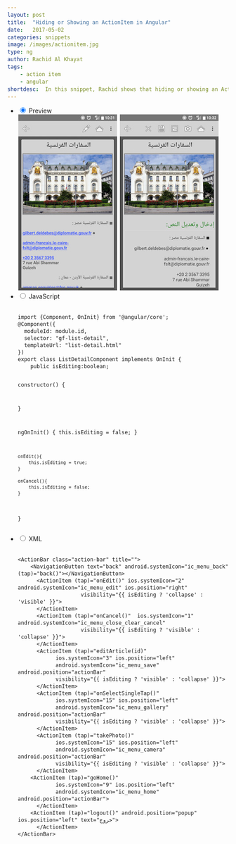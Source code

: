 ```yaml
---
layout: post
title:  "Hiding or Showing an ActionItem in Angular"
date:   2017-05-02
categories: snippets
image: /images/actionitem.jpg
type: ng
author: Rachid Al Khayat
tags: 
    - action item
    - angular
shortdesc: 	In this snippet, Rachid shows that hiding or showing an ActionItem is easy in Angular
---
```

<ul class="tabs clearfix">
<li>
    <input type="radio" name="tabs" id="tab1" checked />
    <label for="tab1">Preview</label>
    <div id="tab-content1" class="tab-content">
        <img src="/images/actionitem.jpg">
    </div>
</li>    
<li>
    <input type="radio" name="tabs" id="tab2" />
    <label for="tab2">JavaScript</label>
    <div id="tab-content2" class="tab-content">
      <p>
      <pre class="language-javascript">
        <code>
import {Component, OnInit} from '@angular/core';
@Component({
  moduleId: module.id,
  selector: "gf-list-detail",
  templateUrl: "list-detail.html"
})
export class ListDetailComponent implements OnInit {
	public isEditing:boolean;
  
  constructor() {
    
  }
  
  ngOnInit() {
  	this.isEditing = false;
  }
  
	onEdit(){
  		this.isEditing = true;
	}
  
	onCancel(){
  		this.isEditing = false;
	}
  
}
        </code>
    </pre>
   </p>
</div>
</li>

<li>
    <input type="radio" name="tabs" id="tab3" />
    <label for="tab3">XML</label>
    <div id="tab-content3" class="tab-content">
      <p>
      <pre class="language-html">
        <code>
&#x3C;&#x41;&#x63;&#x74;&#x69;&#x6F;&#x6E;&#x42;&#x61;&#x72;&#x20;&#x63;&#x6C;&#x61;&#x73;&#x73;&#x3D;&#x22;&#x61;&#x63;&#x74;&#x69;&#x6F;&#x6E;&#x2D;&#x62;&#x61;&#x72;&#x22;&#x20;&#x74;&#x69;&#x74;&#x6C;&#x65;&#x3D;&#x22;&#x22;&#x3E;&#xA;&#x20;&#x20;&#x20;&#x20;&#x3C;&#x4E;&#x61;&#x76;&#x69;&#x67;&#x61;&#x74;&#x69;&#x6F;&#x6E;&#x42;&#x75;&#x74;&#x74;&#x6F;&#x6E;&#x20;&#x74;&#x65;&#x78;&#x74;&#x3D;&#x22;&#x62;&#x61;&#x63;&#x6B;&#x22;&#x20;&#x61;&#x6E;&#x64;&#x72;&#x6F;&#x69;&#x64;&#x2E;&#x73;&#x79;&#x73;&#x74;&#x65;&#x6D;&#x49;&#x63;&#x6F;&#x6E;&#x3D;&#x22;&#x69;&#x63;&#x5F;&#x6D;&#x65;&#x6E;&#x75;&#x5F;&#x62;&#x61;&#x63;&#x6B;&#x22;&#x20;&#x28;&#x74;&#x61;&#x70;&#x29;&#x3D;&#x22;&#x62;&#x61;&#x63;&#x6B;&#x28;&#x29;&#x22;&#x3E;&#x3C;&#x2F;&#x4E;&#x61;&#x76;&#x69;&#x67;&#x61;&#x74;&#x69;&#x6F;&#x6E;&#x42;&#x75;&#x74;&#x74;&#x6F;&#x6E;&#x3E;&#xA;&#x20;&#x20;&#x20;&#x20;&#x20;&#x20;&#x3C;&#x41;&#x63;&#x74;&#x69;&#x6F;&#x6E;&#x49;&#x74;&#x65;&#x6D;&#x20;&#x28;&#x74;&#x61;&#x70;&#x29;&#x3D;&#x22;&#x6F;&#x6E;&#x45;&#x64;&#x69;&#x74;&#x28;&#x29;&#x22;&#x20;&#x69;&#x6F;&#x73;&#x2E;&#x73;&#x79;&#x73;&#x74;&#x65;&#x6D;&#x49;&#x63;&#x6F;&#x6E;&#x3D;&#x22;&#x32;&#x22;&#x20;&#x61;&#x6E;&#x64;&#x72;&#x6F;&#x69;&#x64;&#x2E;&#x73;&#x79;&#x73;&#x74;&#x65;&#x6D;&#x49;&#x63;&#x6F;&#x6E;&#x3D;&#x22;&#x69;&#x63;&#x5F;&#x6D;&#x65;&#x6E;&#x75;&#x5F;&#x65;&#x64;&#x69;&#x74;&#x22;&#x20;&#x69;&#x6F;&#x73;&#x2E;&#x70;&#x6F;&#x73;&#x69;&#x74;&#x69;&#x6F;&#x6E;&#x3D;&#x22;&#x72;&#x69;&#x67;&#x68;&#x74;&#x22;&#xA;&#x20;&#x20;&#x20;&#x20;&#x20;&#x20;&#x20;&#x20;&#x20;&#x20;&#x20;&#x20;&#x20;&#x20;&#x20;&#x20;&#x20;&#x20;&#x20;&#x20;&#x76;&#x69;&#x73;&#x69;&#x62;&#x69;&#x6C;&#x69;&#x74;&#x79;&#x3D;&#x22;&#x7B;&#x7B;&#x20;&#x69;&#x73;&#x45;&#x64;&#x69;&#x74;&#x69;&#x6E;&#x67;&#x20;&#x3F;&#x20;&#x27;&#x63;&#x6F;&#x6C;&#x6C;&#x61;&#x70;&#x73;&#x65;&#x27;&#x20;&#x3A;&#x20;&#x27;&#x76;&#x69;&#x73;&#x69;&#x62;&#x6C;&#x65;&#x27;&#x20;&#x7D;&#x7D;&#x22;&#x3E;&#xA;&#x20;&#x20;&#x20;&#x20;&#x20;&#x20;&#x3C;&#x2F;&#x41;&#x63;&#x74;&#x69;&#x6F;&#x6E;&#x49;&#x74;&#x65;&#x6D;&#x3E;&#xA;&#x20;&#x20;&#x20;&#x20;&#x20;&#x20;&#x3C;&#x41;&#x63;&#x74;&#x69;&#x6F;&#x6E;&#x49;&#x74;&#x65;&#x6D;&#x20;&#x28;&#x74;&#x61;&#x70;&#x29;&#x3D;&#x22;&#x6F;&#x6E;&#x43;&#x61;&#x6E;&#x63;&#x65;&#x6C;&#x28;&#x29;&#x22;&#x20;&#x20;&#x69;&#x6F;&#x73;&#x2E;&#x73;&#x79;&#x73;&#x74;&#x65;&#x6D;&#x49;&#x63;&#x6F;&#x6E;&#x3D;&#x22;&#x31;&#x22;&#x20;&#x61;&#x6E;&#x64;&#x72;&#x6F;&#x69;&#x64;&#x2E;&#x73;&#x79;&#x73;&#x74;&#x65;&#x6D;&#x49;&#x63;&#x6F;&#x6E;&#x3D;&#x22;&#x69;&#x63;&#x5F;&#x6D;&#x65;&#x6E;&#x75;&#x5F;&#x63;&#x6C;&#x6F;&#x73;&#x65;&#x5F;&#x63;&#x6C;&#x65;&#x61;&#x72;&#x5F;&#x63;&#x61;&#x6E;&#x63;&#x65;&#x6C;&#x22;&#xA;&#x20;&#x20;&#x20;&#x20;&#x20;&#x20;&#x20;&#x20;&#x20;&#x20;&#x20;&#x20;&#x20;&#x20;&#x20;&#x20;&#x20;&#x20;&#x20;&#x20;&#x76;&#x69;&#x73;&#x69;&#x62;&#x69;&#x6C;&#x69;&#x74;&#x79;&#x3D;&#x22;&#x7B;&#x7B;&#x20;&#x69;&#x73;&#x45;&#x64;&#x69;&#x74;&#x69;&#x6E;&#x67;&#x20;&#x3F;&#x20;&#x27;&#x76;&#x69;&#x73;&#x69;&#x62;&#x6C;&#x65;&#x27;&#x20;&#x3A;&#x20;&#x27;&#x63;&#x6F;&#x6C;&#x6C;&#x61;&#x70;&#x73;&#x65;&#x27;&#x20;&#x7D;&#x7D;&#x22;&#x3E;&#xA;&#x20;&#x20;&#x20;&#x20;&#x20;&#x20;&#x3C;&#x2F;&#x41;&#x63;&#x74;&#x69;&#x6F;&#x6E;&#x49;&#x74;&#x65;&#x6D;&#x3E;&#xA;&#x20;&#x20;&#x20;&#x20;&#x20;&#x20;&#x3C;&#x41;&#x63;&#x74;&#x69;&#x6F;&#x6E;&#x49;&#x74;&#x65;&#x6D;&#x20;&#x28;&#x74;&#x61;&#x70;&#x29;&#x3D;&#x22;&#x65;&#x64;&#x69;&#x74;&#x41;&#x72;&#x74;&#x69;&#x63;&#x6C;&#x65;&#x28;&#x69;&#x64;&#x29;&#x22;&#xA;&#x20;&#x20;&#x20;&#x20;&#x20;&#x20;&#x20;&#x20;&#x20;&#x20;&#x20;&#x20;&#x69;&#x6F;&#x73;&#x2E;&#x73;&#x79;&#x73;&#x74;&#x65;&#x6D;&#x49;&#x63;&#x6F;&#x6E;&#x3D;&#x22;&#x33;&#x22;&#x20;&#x69;&#x6F;&#x73;&#x2E;&#x70;&#x6F;&#x73;&#x69;&#x74;&#x69;&#x6F;&#x6E;&#x3D;&#x22;&#x6C;&#x65;&#x66;&#x74;&#x22;&#xA;&#x20;&#x20;&#x20;&#x20;&#x20;&#x20;&#x20;&#x20;&#x20;&#x20;&#x20;&#x20;&#x61;&#x6E;&#x64;&#x72;&#x6F;&#x69;&#x64;&#x2E;&#x73;&#x79;&#x73;&#x74;&#x65;&#x6D;&#x49;&#x63;&#x6F;&#x6E;&#x3D;&#x22;&#x69;&#x63;&#x5F;&#x6D;&#x65;&#x6E;&#x75;&#x5F;&#x73;&#x61;&#x76;&#x65;&#x22;&#x20;&#x61;&#x6E;&#x64;&#x72;&#x6F;&#x69;&#x64;&#x2E;&#x70;&#x6F;&#x73;&#x69;&#x74;&#x69;&#x6F;&#x6E;&#x3D;&#x22;&#x61;&#x63;&#x74;&#x69;&#x6F;&#x6E;&#x42;&#x61;&#x72;&#x22;&#xA;&#x20;&#x20;&#x20;&#x20;&#x20;&#x20;&#x20;&#x20;&#x20;&#x20;&#x20;&#x20;&#x76;&#x69;&#x73;&#x69;&#x62;&#x69;&#x6C;&#x69;&#x74;&#x79;&#x3D;&#x22;&#x7B;&#x7B;&#x20;&#x69;&#x73;&#x45;&#x64;&#x69;&#x74;&#x69;&#x6E;&#x67;&#x20;&#x3F;&#x20;&#x27;&#x76;&#x69;&#x73;&#x69;&#x62;&#x6C;&#x65;&#x27;&#x20;&#x3A;&#x20;&#x27;&#x63;&#x6F;&#x6C;&#x6C;&#x61;&#x70;&#x73;&#x65;&#x27;&#x20;&#x7D;&#x7D;&#x22;&#x3E;&#xA;&#x20;&#x20;&#x20;&#x20;&#x20;&#x20;&#x3C;&#x2F;&#x41;&#x63;&#x74;&#x69;&#x6F;&#x6E;&#x49;&#x74;&#x65;&#x6D;&#x3E;&#xA;&#x20;&#x20;&#x20;&#x20;&#x20;&#x20;&#x3C;&#x41;&#x63;&#x74;&#x69;&#x6F;&#x6E;&#x49;&#x74;&#x65;&#x6D;&#x20;&#x28;&#x74;&#x61;&#x70;&#x29;&#x3D;&#x22;&#x6F;&#x6E;&#x53;&#x65;&#x6C;&#x65;&#x63;&#x74;&#x53;&#x69;&#x6E;&#x67;&#x6C;&#x65;&#x54;&#x61;&#x70;&#x28;&#x29;&#x22;&#xA;&#x20;&#x20;&#x20;&#x20;&#x20;&#x20;&#x20;&#x20;&#x20;&#x20;&#x20;&#x20;&#x69;&#x6F;&#x73;&#x2E;&#x73;&#x79;&#x73;&#x74;&#x65;&#x6D;&#x49;&#x63;&#x6F;&#x6E;&#x3D;&#x22;&#x31;&#x35;&#x22;&#x20;&#x69;&#x6F;&#x73;&#x2E;&#x70;&#x6F;&#x73;&#x69;&#x74;&#x69;&#x6F;&#x6E;&#x3D;&#x22;&#x6C;&#x65;&#x66;&#x74;&#x22;&#xA;&#x20;&#x20;&#x20;&#x20;&#x20;&#x20;&#x20;&#x20;&#x20;&#x20;&#x20;&#x20;&#x61;&#x6E;&#x64;&#x72;&#x6F;&#x69;&#x64;&#x2E;&#x73;&#x79;&#x73;&#x74;&#x65;&#x6D;&#x49;&#x63;&#x6F;&#x6E;&#x3D;&#x22;&#x69;&#x63;&#x5F;&#x6D;&#x65;&#x6E;&#x75;&#x5F;&#x67;&#x61;&#x6C;&#x6C;&#x65;&#x72;&#x79;&#x22;&#x20;&#x61;&#x6E;&#x64;&#x72;&#x6F;&#x69;&#x64;&#x2E;&#x70;&#x6F;&#x73;&#x69;&#x74;&#x69;&#x6F;&#x6E;&#x3D;&#x22;&#x61;&#x63;&#x74;&#x69;&#x6F;&#x6E;&#x42;&#x61;&#x72;&#x22;&#xA;&#x20;&#x20;&#x20;&#x20;&#x20;&#x20;&#x20;&#x20;&#x20;&#x20;&#x20;&#x20;&#x76;&#x69;&#x73;&#x69;&#x62;&#x69;&#x6C;&#x69;&#x74;&#x79;&#x3D;&#x22;&#x7B;&#x7B;&#x20;&#x69;&#x73;&#x45;&#x64;&#x69;&#x74;&#x69;&#x6E;&#x67;&#x20;&#x3F;&#x20;&#x27;&#x76;&#x69;&#x73;&#x69;&#x62;&#x6C;&#x65;&#x27;&#x20;&#x3A;&#x20;&#x27;&#x63;&#x6F;&#x6C;&#x6C;&#x61;&#x70;&#x73;&#x65;&#x27;&#x20;&#x7D;&#x7D;&#x22;&#x3E;&#xA;&#x20;&#x20;&#x20;&#x20;&#x20;&#x20;&#x3C;&#x2F;&#x41;&#x63;&#x74;&#x69;&#x6F;&#x6E;&#x49;&#x74;&#x65;&#x6D;&#x3E;&#xA;&#x20;&#x20;&#x20;&#x20;&#x20;&#x20;&#x3C;&#x41;&#x63;&#x74;&#x69;&#x6F;&#x6E;&#x49;&#x74;&#x65;&#x6D;&#x20;&#x28;&#x74;&#x61;&#x70;&#x29;&#x3D;&#x22;&#x74;&#x61;&#x6B;&#x65;&#x50;&#x68;&#x6F;&#x74;&#x6F;&#x28;&#x29;&#x22;&#xA;&#x20;&#x20;&#x20;&#x20;&#x20;&#x20;&#x20;&#x20;&#x20;&#x20;&#x20;&#x20;&#x69;&#x6F;&#x73;&#x2E;&#x73;&#x79;&#x73;&#x74;&#x65;&#x6D;&#x49;&#x63;&#x6F;&#x6E;&#x3D;&#x22;&#x31;&#x35;&#x22;&#x20;&#x69;&#x6F;&#x73;&#x2E;&#x70;&#x6F;&#x73;&#x69;&#x74;&#x69;&#x6F;&#x6E;&#x3D;&#x22;&#x6C;&#x65;&#x66;&#x74;&#x22;&#xA;&#x20;&#x20;&#x20;&#x20;&#x20;&#x20;&#x20;&#x20;&#x20;&#x20;&#x20;&#x20;&#x61;&#x6E;&#x64;&#x72;&#x6F;&#x69;&#x64;&#x2E;&#x73;&#x79;&#x73;&#x74;&#x65;&#x6D;&#x49;&#x63;&#x6F;&#x6E;&#x3D;&#x22;&#x69;&#x63;&#x5F;&#x6D;&#x65;&#x6E;&#x75;&#x5F;&#x63;&#x61;&#x6D;&#x65;&#x72;&#x61;&#x22;&#x20;&#x61;&#x6E;&#x64;&#x72;&#x6F;&#x69;&#x64;&#x2E;&#x70;&#x6F;&#x73;&#x69;&#x74;&#x69;&#x6F;&#x6E;&#x3D;&#x22;&#x61;&#x63;&#x74;&#x69;&#x6F;&#x6E;&#x42;&#x61;&#x72;&#x22;&#xA;&#x20;&#x20;&#x20;&#x20;&#x20;&#x20;&#x20;&#x20;&#x20;&#x20;&#x20;&#x20;&#x76;&#x69;&#x73;&#x69;&#x62;&#x69;&#x6C;&#x69;&#x74;&#x79;&#x3D;&#x22;&#x7B;&#x7B;&#x20;&#x69;&#x73;&#x45;&#x64;&#x69;&#x74;&#x69;&#x6E;&#x67;&#x20;&#x3F;&#x20;&#x27;&#x76;&#x69;&#x73;&#x69;&#x62;&#x6C;&#x65;&#x27;&#x20;&#x3A;&#x20;&#x27;&#x63;&#x6F;&#x6C;&#x6C;&#x61;&#x70;&#x73;&#x65;&#x27;&#x20;&#x7D;&#x7D;&#x22;&#x3E;&#xA;&#x20;&#x20;&#x20;&#x20;&#x20;&#x20;&#x3C;&#x2F;&#x41;&#x63;&#x74;&#x69;&#x6F;&#x6E;&#x49;&#x74;&#x65;&#x6D;&#x3E;&#xA;&#x20;&#x20;&#x20;&#x20;&#x3C;&#x41;&#x63;&#x74;&#x69;&#x6F;&#x6E;&#x49;&#x74;&#x65;&#x6D;&#x20;&#x28;&#x74;&#x61;&#x70;&#x29;&#x3D;&#x22;&#x67;&#x6F;&#x48;&#x6F;&#x6D;&#x65;&#x28;&#x29;&#x22;&#xA;&#x20;&#x20;&#x20;&#x20;&#x20;&#x20;&#x20;&#x20;&#x20;&#x20;&#x20;&#x20;&#x69;&#x6F;&#x73;&#x2E;&#x73;&#x79;&#x73;&#x74;&#x65;&#x6D;&#x49;&#x63;&#x6F;&#x6E;&#x3D;&#x22;&#x39;&#x22;&#x20;&#x69;&#x6F;&#x73;&#x2E;&#x70;&#x6F;&#x73;&#x69;&#x74;&#x69;&#x6F;&#x6E;&#x3D;&#x22;&#x6C;&#x65;&#x66;&#x74;&#x22;&#xA;&#x20;&#x20;&#x20;&#x20;&#x20;&#x20;&#x20;&#x20;&#x20;&#x20;&#x20;&#x20;&#x61;&#x6E;&#x64;&#x72;&#x6F;&#x69;&#x64;&#x2E;&#x73;&#x79;&#x73;&#x74;&#x65;&#x6D;&#x49;&#x63;&#x6F;&#x6E;&#x3D;&#x22;&#x69;&#x63;&#x5F;&#x6D;&#x65;&#x6E;&#x75;&#x5F;&#x68;&#x6F;&#x6D;&#x65;&#x22;&#x20;&#x61;&#x6E;&#x64;&#x72;&#x6F;&#x69;&#x64;&#x2E;&#x70;&#x6F;&#x73;&#x69;&#x74;&#x69;&#x6F;&#x6E;&#x3D;&#x22;&#x61;&#x63;&#x74;&#x69;&#x6F;&#x6E;&#x42;&#x61;&#x72;&#x22;&#x3E;&#xA;&#x20;&#x20;&#x20;&#x20;&#x20;&#x20;&#x3C;&#x2F;&#x41;&#x63;&#x74;&#x69;&#x6F;&#x6E;&#x49;&#x74;&#x65;&#x6D;&#x3E;&#xA;&#x20;&#x20;&#x20;&#x20;&#x3C;&#x41;&#x63;&#x74;&#x69;&#x6F;&#x6E;&#x49;&#x74;&#x65;&#x6D;&#x20;&#x28;&#x74;&#x61;&#x70;&#x29;&#x3D;&#x22;&#x6C;&#x6F;&#x67;&#x6F;&#x75;&#x74;&#x28;&#x29;&#x22;&#x20;&#x61;&#x6E;&#x64;&#x72;&#x6F;&#x69;&#x64;&#x2E;&#x70;&#x6F;&#x73;&#x69;&#x74;&#x69;&#x6F;&#x6E;&#x3D;&#x22;&#x70;&#x6F;&#x70;&#x75;&#x70;&#x22;&#x20;&#x69;&#x6F;&#x73;&#x2E;&#x70;&#x6F;&#x73;&#x69;&#x74;&#x69;&#x6F;&#x6E;&#x3D;&#x22;&#x6C;&#x65;&#x66;&#x74;&#x22;&#x20;&#x74;&#x65;&#x78;&#x74;&#x3D;&#x22;&#x62E;&#x631;&#x648;&#x62C;&#x22;&#x3E;&#xA;&#x20;&#x20;&#x20;&#x20;&#x20;&#x20;&#x3C;&#x2F;&#x41;&#x63;&#x74;&#x69;&#x6F;&#x6E;&#x49;&#x74;&#x65;&#x6D;&#x3E;&#xA;&#x3C;&#x2F;&#x41;&#x63;&#x74;&#x69;&#x6F;&#x6E;&#x42;&#x61;&#x72;&#x3E;
        </code>
    </pre>
   </p>
</div>
</li>


</ul>

